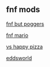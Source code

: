 ## fnf mods

[fnf but poggers](https://gaming99github.github.io/but-poggers2)


[fnf mario](https://gaming99github.github.io/but-cool)


[vs happy pizza](https://gaming99github.github.io/pizza)

[eddsworld](https://gaming99github.github.io/eddsworld)
